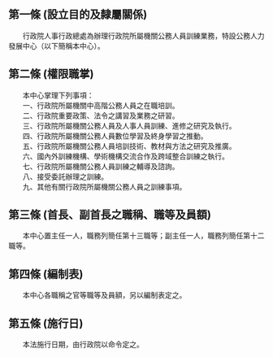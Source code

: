 第一條 (設立目的及隸屬關係)
---------------------------
　　行政院人事行政總處為辦理行政院所屬機關公務人員訓練業務，特設公務人力發展中心（以下簡稱本中心）。  


第二條 (權限職掌)
-----------------
　　本中心掌理下列事項：  
　　一、行政院所屬機關中高階公務人員之在職培訓。  
　　二、行政院重要政策、法令之講習及業務之研習。  
　　三、行政院所屬機關公務人員及人事人員訓練、進修之研究及執行。  
　　四、行政院所屬機關公務人員數位學習及終身學習之推動。  
　　五、行政院所屬機關公務人員培訓技術、教材與方法之研究及推廣。  
　　六、國內外訓練機構、學術機構交流合作及跨域整合訓練之執行。  
　　七、行政院所屬機關公務人員訓練之輔導及諮詢。  
　　八、接受委託辦理之訓練。  
　　九、其他有關行政院所屬機關公務人員之訓練事項。  


第三條 (首長、副首長之職稱、職等及員額)
---------------------------------------
　　本中心置主任一人，職務列簡任第十三職等；副主任一人，職務列簡任第十二職等。  


第四條 (編制表)
---------------
　　本中心各職稱之官等職等及員額，另以編制表定之。  


第五條 (施行日)
---------------
　　本法施行日期，由行政院以命令定之。